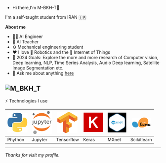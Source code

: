 - Hi there,I'm M-BKH-T👋  





I'm a self-taught student from IRAN 🇮🇷

 **About me** 
- 👨‍💻 AI Engineer 
- 🏫 AI Teacher
- ⚙️ Mechanical engineering student
- ❤ I love 🤖 Robotics and the 🛜 Internet of Things
- 🥅 2024 Goals: Explore the more and more research of Computer vision, Deep learning, NLP, Time Series Analysis, Audio Deep learning, Satellite Image Segmentation etc.
- 💬 Ask me about anything [here](https://github.com/M-BKH-T/M-BKH-T/issues)


![M_BKH_T](https://github-readme-stats.vercel.app/api?username=M-BKH-T&show_icons=true&theme=dark)
---
⚡ Technologies I use

<img src="https://github.com/M-BKH-T/M-BKH-T/blob/main/images/python.jpeg" width="65" /> | <img src="https://github.com/M-BKH-T/M-BKH-T/blob/main/images/jupyter.png" width="65" /> | <img src="https://github.com/M-BKH-T/M-BKH-T/blob/main/images/tensorflow.png" width="65" /> | <img src="https://github.com/M-BKH-T/M-BKH-T/blob/main/images/keras.png" width="65" /> | <img src="https://github.com/M-BKH-T/M-BKH-T/blob/main/images/mxnet.png" width="60" /> | <img src="https://github.com/M-BKH-T/M-BKH-T/blob/main/images/scikitlearn.png" width="60" />
--- | --- | --- | --- | --- | --- |
Phython | Jupyter | Tensorflow | Keras | MXnet | Scikitlearn
---
_Thanks for visit my profile._

